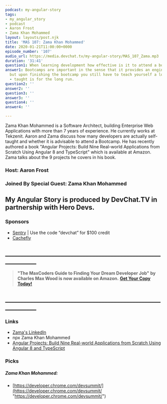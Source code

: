 ```yaml
---
podcast: my-angular-story
tags:
- my_angular_story
- podcast
- Aaron Frost
- Zama Khan Mohammed
layout: layouts/post.njk
title: 'MAS 107: Zama Khan Mohammed'
date: 2020-01-21T11:00:00+0000
episode_number: '107'
audio_url: https://media.devchat.tv/my-angular-story/MAS_107_Zama.mp3
duration: '31:41'
question1: When learning development how effective is it to attend a bootcamp?
answer1: Bootcamps are important in the sense that it provides an engineer a mentor
  but upon finishing the bootcamp you still have to teach yourself a lot. So self
  - taught is for the long run.
question2: ''
answer2: ''
question3: ''
answer3: ''
question4: ''
answer4: ''

---
```

Zama Khan Mohammed is a Software Architect, building Enterprise Web Applications with more than 7 years of experience. He currently works at Tekzenit. Aaron and Zama discuss how many developers are actually self-taught and whether it is advisable to attend a Bootcamp.   He has recently authored a book "Angular Projects: Build Nine Real-world Applications from Scratch Using Angular 8 and TypeScript" which is available at Amazon. Zama talks about the 9 projects he covers in his book.

### Host: **Aaron Frost**

### Joined By Special Guest: Zama Khan Mohammed

## **My Angular Story is produced by DevChat.TV in partnership with Hero Devs.**

### Sponsors

* [Sentry](http://sentry.io/) | Use the code “devchat” for $100 credit
* [Cachefly](https://www.cachefly.com/)

## **____________________________________________________________**

> **"The MaxCoders Guide to Finding Your Dream Developer Job" by Charles Max Wood is now available on Amazon.** [**Get Your Copy Today!**](https://www.amazon.com/gp/product/B081MBL5C9/ref=as_li_ss_tl?ie=UTF8&linkCode=sl1&tag=devchattv-20&linkId=9d61363241636e2546ef46abba198746&language=en_US)

## **____________________________________________________________**

### Links

* [Zama's LinkedIn](https://www.linkedin.com/in/tracyslee/ "Tracy Lee")
* npx Zama Khan Mohammed
* [Angular Projects: Build Nine Real-world Applications from Scratch Using Angular 8 and TypeScript](https://www.amazon.com/Zama-Khan-Mohammed/e/B07Y32KT5C%3Fref=dbs_a_mng_rwt_scns_share)

### Picks

##### Zama Khan Mohammed:

* [https://developer.chrome.com/devsummit/](https://developer.chrome.com/devsummit/ "https://developer.chrome.com/devsummit/")
